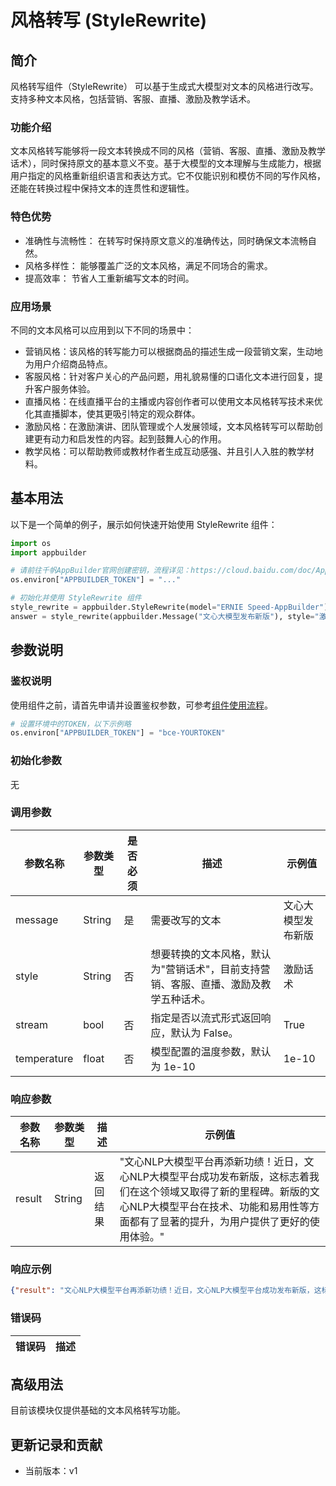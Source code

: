 # 风格转写 (StyleRewrite)

## 简介
风格转写组件（StyleRewrite） 可以基于生成式大模型对文本的风格进行改写。支持多种文本风格，包括营销、客服、直播、激励及教学话术。


### 功能介绍
文本风格转写能够将一段文本转换成不同的风格（营销、客服、直播、激励及教学话术），同时保持原文的基本意义不变。基于大模型的文本理解与生成能力，根据用户指定的风格重新组织语言和表达方式。它不仅能识别和模仿不同的写作风格，还能在转换过程中保持文本的连贯性和逻辑性。

### 特色优势
- 准确性与流畅性： 在转写时保持原文意义的准确传达，同时确保文本流畅自然。
- 风格多样性： 能够覆盖广泛的文本风格，满足不同场合的需求。
- 提高效率： 节省人工重新编写文本的时间。

### 应用场景
不同的文本风格可以应用到以下不同的场景中：
- 营销风格：该风格的转写能力可以根据商品的描述生成一段营销文案，生动地为用户介绍商品特点。
- 客服风格：针对客户关心的产品问题，用礼貌易懂的口语化文本进行回复，提升客户服务体验。
- 直播风格：在线直播平台的主播或内容创作者可以使用文本风格转写技术来优化其直播脚本，使其更吸引特定的观众群体。
- 激励风格：在激励演讲、团队管理或个人发展领域，文本风格转写可以帮助创建更有动力和启发性的内容。起到鼓舞人心的作用。
- 教学风格：可以帮助教师或教材作者生成互动感强、并且引人入胜的教学材料。


## 基本用法

以下是一个简单的例子，展示如何快速开始使用 StyleRewrite 组件：

```python
import os
import appbuilder

# 请前往千帆AppBuilder官网创建密钥，流程详见：https://cloud.baidu.com/doc/AppBuilder/s/Olq6grrt6#1%E3%80%81%E5%88%9B%E5%BB%BA%E5%AF%86%E9%92%A5
os.environ["APPBUILDER_TOKEN"] = "..."

# 初始化并使用 StyleRewrite 组件
style_rewrite = appbuilder.StyleRewrite(model="ERNIE Speed-AppBuilder")
answer = style_rewrite(appbuilder.Message("文心大模型发布新版"), style="激励话术")
```



## 参数说明

### 鉴权说明
使用组件之前，请首先申请并设置鉴权参数，可参考[组件使用流程](https://cloud.baidu.com/doc/AppBuilder/s/Olq6grrt6#1%E3%80%81%E5%88%9B%E5%BB%BA%E5%AF%86%E9%92%A5)。
```python
# 设置环境中的TOKEN，以下示例略
os.environ["APPBUILDER_TOKEN"] = "bce-YOURTOKEN"
```

### 初始化参数
无

### 调用参数
|参数名称 |参数类型 |是否必须 |描述 |示例值|
|--------|--------|--------|----|------|
|message |String  |是 |需要改写的文本|文心大模型发布新版|
|style|String|否 |想要转换的文本风格，默认为"营销话术"，目前支持营销、客服、直播、激励及教学五种话术。|激励话术|
|stream|bool|否 |指定是否以流式形式返回响应，默认为 False。|True|
|temperature|float|否 |模型配置的温度参数，默认为 1e-10|1e-10|

### 响应参数
|参数名称 |参数类型 |描述 |示例值|
|--------|--------|----|------|
|result  |String  |返回结果|"文心NLP大模型平台再添新功绩！近日，文心NLP大模型平台成功发布新版，这标志着我们在这个领域又取得了新的里程碑。新版的文心NLP大模型平台在技术、功能和易用性等方面都有了显著的提升，为用户提供了更好的使用体验。"|

### 响应示例
```json
{"result": "文心NLP大模型平台再添新功绩！近日，文心NLP大模型平台成功发布新版，这标志着我们在这个领域又取得了新的里程碑。新版的文心NLP大模型平台在技术、功能和易用性等方面都有了显著的提升，为用户提供了更好的使用体验。"}
```

### 错误码
|错误码|描述|
|------|---|

## 高级用法

目前该模块仅提供基础的文本风格转写功能。


## 更新记录和贡献
* 当前版本：v1
